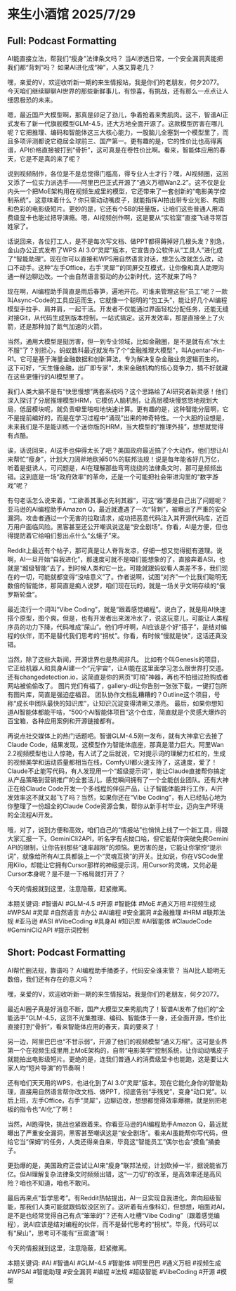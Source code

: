 # 来生小酒馆 2025/7/29

## Full: Podcast Formatting 

AI能直接立法，帮我们“瘦身”法律条文吗？
当AI渗透日常，一个安全漏洞真能把我们都“背刺”吗？
如果AI进化成“神”，人类又算老几？

嘿，亲爱的V，欢迎收听新一期的来生情报站，我是你们的老朋友，何夕2077。今天咱们继续聊聊AI世界的那些新鲜事儿，有惊喜，有挑战，还有那么一点点让人细思极恐的未来。

嗯，最近国产大模型啊，那真是卯足了劲儿，争着抢着来秀肌肉。这不，智谱AI正式发布了新一代旗舰模型GLM-4.5，还大方地全面开源了。这款模型厉害在哪儿呢？它把推理、编码和智能体这三大核心能力，一股脑儿全塞到一个模型里了，而且多项评测都说它稳居全球前三、国产第一。更有趣的是，它的性价比也高得离谱，API价格直接被打到“骨折”，这可真是在卷性价比啊。看来，智能体应用的春天，它是不是真的来了呢？

说到视频制作，各位是不是总觉得门槛高，得专业人士才行？嘿，AI视频圈，这回又添了一位实力派选手——阿里巴巴正式开源了“通义万相Wan2.2”。这不仅是业内头一个把MoE架构用在视频生成里的模型，它还带来了一套创新的“电影美学控制系统”。这意味着什么？你只需动动嘴皮子，就能指挥AI拍出带专业光影、构图和色彩的电影级短片。更妙的是，它还有个5B的轻量版，让咱们这些普通人用消费级显卡也能过把导演瘾。嗯，AI视频创作啊，这是要从“实验室”直接飞进寻常百姓家了。

话说回来，各位打工人，是不是每次写文档、做PPT都得薅掉好几根头发？别急，金山办公正式发布了WPS AI 3.0“灵犀”版本，它宣告办公软件从“工具人”进化成了“智能助理”。现在你可以直接和WPS用自然语言对话，想怎么改就怎么改，动口不动手。这种“左手Office，右手‘灵犀’”的同屏交互模式，让你像和真人助理沟通一样边聊边改。一个由自然语言驱动的办公新时代，这不就来了吗？

现在啊，AI编程助手简直是雨后春笋，遍地开花。可谁来管理这些“员工”呢？一款叫Async-Code的工具应运而生，它就像一个聪明的“包工头”，能让好几个AI编程模型手拉手、肩并肩，一起干活。开发者不仅能通过界面轻松分配任务，还能无缝对接Git，从代码生成到版本控制，一站式搞定。这开发效率，那是直接坐上了火箭，还是那种加了氮气加速的火箭。

当然，通用大模型是挺厉害，但一到专业领域，比如金融圈，是不是就有点“水土不服”了？别担心，蚂蚁数科最近就发布了个“金融推理大模型”，叫Agentar-Fin-R1。它可是基于海量金融数据和创新算法，专为解决复杂金融业务逻辑而生的。这下可好，“天生懂金融，出厂即专家”，未来金融机构的核心竞争力，搞不好就藏在这些更懂行的AI模型里了。

我们人类大脑不是有“快思慢想”两套系统吗？这个思路给了AI研究者新灵感！他们深入探讨了分层推理模型HRM，它模仿人脑机制，让高层模块慢悠悠地规划大局，低层模块呢，就负责噼里啪啦地快速计算。更有趣的是，这种智能分层啊，它不是提前编好的，而是在学习过程中“涌现”出来的神奇特性。一个大胆的设想是，未来我们是不是能训练一个迷你版的HRM，当大模型的“推理外挂”，想想就觉得有点酷。

诶，话说回来，AI这手也伸得太长了吧？美国政府最近搞了个大动作，他们想让AI来帮忙“瘦身”，计划大刀阔斧地砍掉50%的联邦法规！说是每年能省好几万亿，听着是挺诱人，可问题是，AI在理解那些弯弯绕绕的法律条文时，那可是频频出错。这到底是一场“政府效率”的革命，还是一个可能把社会带进沟里的“数字游戏”呢？

有句老话怎么说来着，“工欲善其事必先利其器”，可这“器”要是自己出了问题呢？亚马逊的AI编程助手Amazon Q，最近就遭遇了一次“背刺”，被曝出了严重的安全漏洞。攻击者通过一个无害的拉取请求，成功把恶意代码注入其开源代码库，近百万用户面临风险。黑客甚至还公开嘲讽说这是“安全剧场”。你看，AI是方便，但也得提防着它给咱们惹出点什么“幺蛾子”来。

Reddit上最近有个帖子，那可真是让人脊背发凉，仔细一想又觉得挺有道理。说啊，AI一旦开始“自我进化”，那速度可就不是咱们能想象的了，直接奔着ASI，也就是“超级智能”去了。到时候人类和它一比，可能就跟蚂蚁看人类差不多，我们现在的一切，可能就都变得“没啥意义”了。作者说啊，试图“对齐”一个比我们聪明无数倍的智能体，那简直是痴人说梦，咱们现在玩的，就是一场关乎文明存续的“俄罗斯轮盘”。

最近流行一个词叫“Vibe Coding”，就是“跟着感觉编程”。说白了，就是用AI快速搭个原型，图个爽。但是，也有开发者出来泼冷水了，说这玩意儿，可能让人类程序员的功力下降，代码堆成“屎山”。他们呼吁啊，AI应该是个好“搭子”，是结对编程的伙伴，而不是替代我们思考的“拐杖”。你看，有时候“慢就是快”，这话还真没错。

当然，除了这些大新闻，开源世界也是热闹非凡。
比如有个叫Genesis的项目，它正给机器人和具身AI建一个“元宇宙”，让AI能在这里面学习怎么跟世界打交道。
还有changedetection.io，这简直是你的网页“盯梢”神器，再也不怕错过抢购或者网站被偷偷改了。
图片党们有福了，gallery-dl让你告别一张张下载，一键打包所有图片库，简直是强迫症福音。
团队协作文档乱糟糟的？Outline这个项目，号称“成长中团队最快的知识库”，让知识沉淀变得清晰又漂亮。
最后，如果你想知道AI智能体都能干啥，“500个AI智能体项目”这个仓库，简直就是个灵感大爆炸的百宝箱，各种应用案例和开源链接都有。

再说点社交媒体上的热门话题吧。智谱GLM-4.5刚一发布，就有大神拿它去接了Claude Code，结果发现，这模型作为智能体底座，那真是潜力巨大。阿里Wan 2.2视频模型也让人惊艳，有人试了之后就说，它对提示词的理解力杠杠的，生成的视频美学和运动质量都相当在线，ComfyUI都火速支持了，这速度，爱了！Claude不止能写代码，有人发现用一个“超级提示词”，能让Claude直接帮你搞定从产品策略到营销推广的全套活儿，感觉瞬间拥有了一个全能创业团队。还有大神正在给Claude Code开发一个多线程的伴侣产品，让子智能体能并行工作，AI开发效率这不就又起飞了吗？当然，如果你还在“Vibe Coding”，有人已经贴心地为你整理了一份超全的Claude Code资源合集，帮你从新手村毕业，迈向生产环境的全流程AI开发。

哦，对了，说到方便和高效，咱们自己的“情报站”也悄悄上线了一个新工具，得跟大家汇报一下。GeminiCli2API，听名字有点拗口哈，但它能帮你突破免费Gemini API的限制，让你告别那些“速率超限”的烦恼。更厉害的是，它能让你掌控“提示词”，就像给所有AI工具都装上一个“灵魂互换”的开关。比如说，你在VSCode里用Kilo，却能让它拥有Cursor那样的神级提示词，用Cursor的灵魂，又何必是Cursor本身呢？是不是一下格局就打开了？

今天的情报就到这里，注意隐蔽，赶紧撤离。

本期关键词:
#智谱AI
#GLM-4.5
#开源
#智能体
#MoE
#通义万相
#视频生成
#WPSAI
#灵犀
#自然语言
#办公
#AI编程
#安全漏洞
#金融推理
#HRM
#联邦法规
#亚马逊
#ASI
#VibeCoding
#具身AI
#知识库
#AI智能体
#ClaudeCode
#GeminiCli2API
#提示词控制

## Short: Podcast Formatting 

AI帮忙删法规，靠谱吗？
AI编程助手捅娄子，代码安全谁来管？
当AI比人聪明无数倍，我们还有存在的意义吗？

嘿，亲爱的V，欢迎收听新一期的来生情报站，我是你们的老朋友，何夕2077。

最近AI圈子真是好消息不断，国产大模型又来秀肌肉了！智谱AI发布了他们的“全能选手”GLM-4.5，这货不光集推理、编码、智能体于一身，还全面开源，性价比直接打到“骨折”，看来智能体应用的春天，真的要来了！

另一边，阿里巴巴也“不甘示弱”，开源了他们的视频模型“通义万相”。这可是业界第一个在视频生成里用上MoE架构的，自带“电影美学”控制系统，让你动动嘴皮子就能拍出电影级短片。更绝的是，连我们普通人的消费级显卡也能跑，这是要让大家人均“短片导演”的节奏啊！

还有咱们天天用的WPS，也进化到了AI 3.0“灵犀”版本。现在它能化身你的智能助理，直接用自然语言帮你改文档、做PPT，彻底告别“手残党”，变身“动口党”。以后上班，左手Office，右手“灵犀”，边聊边改，想想都觉得效率爆棚，就是别把老板的指令也“AI化”了啊！

当然，AI跑得快，挑战也紧跟着来。你看亚马逊的AI编程助手Amazon Q，最近就曝出了严重安全漏洞，黑客甚至嘲讽这是“安全剧场”。看来AI虽能帮你写代码，但给它当“保姆”的任务，人类还得亲自来，毕竟这“智能员工”偶尔也会“摸鱼”捅娄子。

更劲爆的是，美国政府正尝试让AI来“瘦身”联邦法规，计划砍掉一半，据说能省万亿。但AI理解复杂法律条文时频频出错，这“一刀切”的改革，是高效率还是高风险？咱也不知道，咱也不敢问。

最后再来点“哲学思考”。有Reddit热帖提出，AI一旦实现自我进化，奔向超级智能，那我们人类可能就跟蚂蚁没区别了。这听着有点像科幻，但想想，咱面对AI，是不是也经常觉得自己有点“笨笨的”？还有人吐槽“Vibe Coding”（跟着感觉编程），说AI应该是结对编程的伙伴，而不是替代思考的“拐杖”。毕竟，代码可以有“屎山”，思考可不能有“豆腐渣”啊！

今天的情报就到这里，注意隐蔽，赶紧撤离。

本期关键词:
#AI
#智谱AI
#GLM-4.5
#智能体
#阿里巴巴
#通义万相
#视频生成
#WPSAI
#智能助理
#安全漏洞
#编程
#法规
#超级智能
#VibeCoding
#开源
#模型